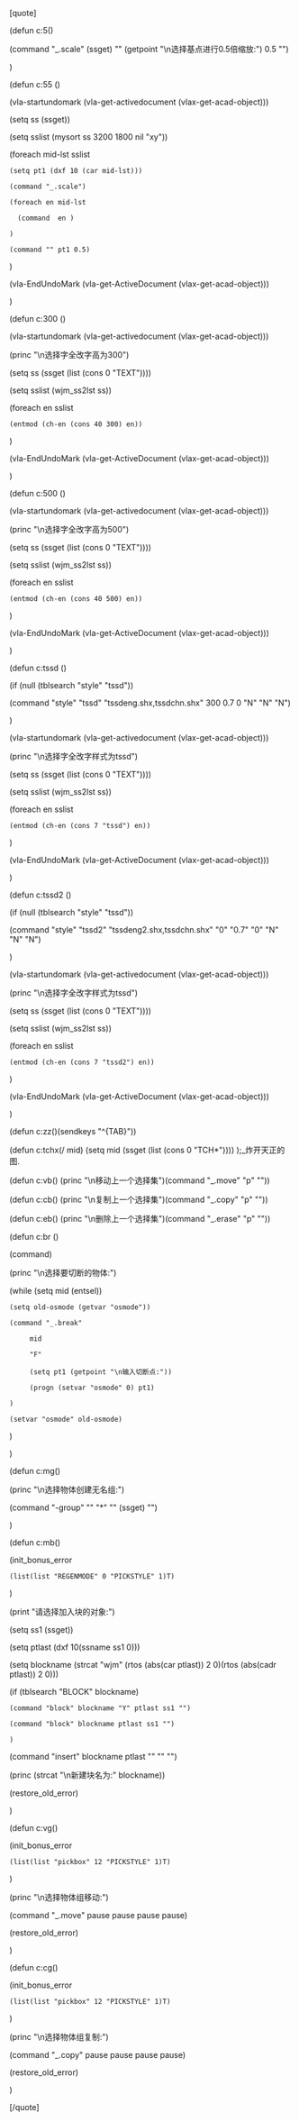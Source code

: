 [quote]

(defun c:5()
  (command "_.scale" (ssget) "" (getpoint "\n选择基点进行0.5倍缩放:") 0.5 "")
  )
(defun c:55 ()
  (vla-startundomark (vla-get-activedocument (vlax-get-acad-object)))

  (setq ss (ssget))
  (setq sslist (mysort ss 3200 1800 nil "xy"))
  (foreach mid-lst sslist
    (setq pt1 (dxf 10 (car mid-lst)))
    (command "_.scale")
    (foreach en	mid-lst
      (command  en )
    )
    (command "" pt1 0.5)
  )
  (vla-EndUndoMark (vla-get-ActiveDocument (vlax-get-acad-object)))
)
(defun c:300 ()
  (vla-startundomark (vla-get-activedocument (vlax-get-acad-object)))
  (princ "\n选择字全改字高为300")
  (setq ss (ssget (list (cons 0 "TEXT"))))
  (setq sslist (wjm_ss2lst ss))
  (foreach en sslist
    (entmod (ch-en (cons 40 300) en))
  )
  (vla-EndUndoMark (vla-get-ActiveDocument (vlax-get-acad-object)))
)
(defun c:500 ()
  (vla-startundomark (vla-get-activedocument (vlax-get-acad-object)))
  (princ "\n选择字全改字高为500")
  (setq ss (ssget (list (cons 0 "TEXT"))))
  (setq sslist (wjm_ss2lst ss))
  (foreach en sslist
    (entmod (ch-en (cons 40 500) en))
  )
  (vla-EndUndoMark (vla-get-ActiveDocument (vlax-get-acad-object)))
)
(defun c:tssd ()
  (if (null (tblsearch "style" "tssd"))
(command "style"  "tssd" "tssdeng.shx,tssdchn.shx" 300 0.7 0 "N" "N" "N")
)
  (vla-startundomark (vla-get-activedocument (vlax-get-acad-object)))
  (princ "\n选择字全改字样式为tssd")
  (setq ss (ssget (list (cons 0 "TEXT"))))
  (setq sslist (wjm_ss2lst ss))
  (foreach en sslist
    (entmod (ch-en (cons 7 "tssd") en))
  )
  (vla-EndUndoMark (vla-get-ActiveDocument (vlax-get-acad-object)))
)
(defun c:tssd2 ()
  (if (null (tblsearch "style" "tssd"))
(command "style"  "tssd2" "tssdeng2.shx,tssdchn.shx" "0" "0.7" "0" "N" "N" "N")
)
  (vla-startundomark (vla-get-activedocument (vlax-get-acad-object)))
  (princ "\n选择字全改字样式为tssd")
  (setq ss (ssget (list (cons 0 "TEXT"))))
  (setq sslist (wjm_ss2lst ss))
  (foreach en sslist
    (entmod (ch-en (cons 7 "tssd2") en))
  )
  (vla-EndUndoMark (vla-get-ActiveDocument (vlax-get-acad-object)))
)

(defun c:zz()(sendkeys "^{TAB}"))

(defun c:tchx(/ mid) (setq mid (ssget (list (cons 0 "TCH*"))))  );_炸开天正的图.

(defun c:vb() (princ "\n移动上一个选择集")(command "_.move" "p" ""))
(defun c:cb() (princ "\n复制上一个选择集")(command "_.copy" "p" ""))
(defun c:eb() (princ "\n删除上一个选择集")(command "_.erase" "p" ""))
(defun c:br ()
  (command)  
  (princ "\n选择要切断的物体:")
  (while (setq mid (entsel))    
    (setq old-osmode (getvar "osmode"))
    (command "_.break"
	     mid
	     "F"
	     (setq pt1 (getpoint "\n输入切断点:"))
	     (progn (setvar "osmode" 0) pt1)
    )
    (setvar "osmode" old-osmode)
  )
)

(defun c:mg()
  (princ "\n选择物体创建无名组:")
  (command "-group" "" "*" "" (ssget) "")
  )
(defun c:mb()
  (init_bonus_error 
    (list(list "REGENMODE" 0 "PICKSTYLE" 1)T)
  )  
  (print "请选择加入块的对象:")
  (setq ss1 (ssget))
  (setq  ptlast (dxf 10(ssname ss1 0)))
  (setq blockname (strcat "wjm" (rtos (abs(car ptlast)) 2 0)(rtos (abs(cadr ptlast)) 2 0)))
  (if (tblsearch "BLOCK" blockname)
    (command "block" blockname "Y" ptlast ss1 "")
    (command "block" blockname ptlast ss1 "")
    )
  (command "insert" blockname ptlast "" "" "")
  (princ (strcat "\n新建块名为:" blockname))
  (restore_old_error)
  )
(defun c:vg()
  (init_bonus_error 
    (list(list "pickbox" 12 "PICKSTYLE" 1)T)
  )
  (princ "\n选择物体组移动:")
  (command "_.move" pause pause pause pause)
  (restore_old_error)
  )
(defun c:cg()
  (init_bonus_error 
    (list(list "pickbox" 12 "PICKSTYLE" 1)T)
  )
  (princ "\n选择物体组复制:")
  (command "_.copy" pause pause pause pause)
  (restore_old_error)
  )
[/quote]